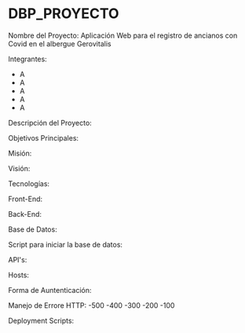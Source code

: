 # DBP_PROYECTO

Nombre del Proyecto: Aplicación Web para el registro de ancianos con Covid en el albergue Gerovitalis

Integrantes:
- A
- A
- A
- A
- A

Descripción del Proyecto:


Objetivos Principales:

Misión:

Visión:


Tecnologías:

Front-End:

Back-End:

Base de Datos:

Script para iniciar la base de datos:


API's:

Hosts:

Forma de Auntenticación:

Manejo de Errore HTTP:
-500
-400
-300
-200
-100

Deployment Scripts:



